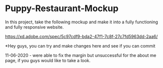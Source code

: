# Puppy-Restaurant-Mockup
In this project, take the following mockup and make it into a fully functioning and fully responsive website.

  https://xd.adobe.com/spec/5c97cdf9-bda2-47f1-7c8f-27c7fd5963dd-2aa6/

*Hey guys, you can try and make changes here and see if you can commit


11-06-2020 - were able to fix the margin but unsuccessful for the about me page, if you guys would like to take a look.
